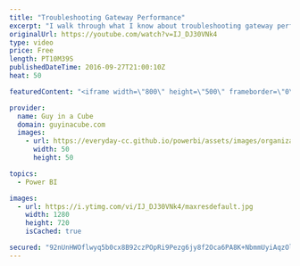 ```yaml
---
title: "Troubleshooting Gateway Performance"
excerpt: "I walk through what I know about troubleshooting gateway performance. This can be useful for Power BI, PowerApps, Microsoft Flow or Azure Logic Apps.  This includes two main areas.  1. Performance Counters 2. Tracking query duration within the gateway logs.  Hopefully, this will help you dig into what"
originalUrl: https://youtube.com/watch?v=IJ_DJ30VNk4
type: video
price: Free
length: PT10M39S
publishedDateTime: 2016-09-27T21:00:10Z
heat: 50

featuredContent: "<iframe width=\"800\" height=\"500\" frameborder=\"0\" src=\"https://www.youtube.com/embed/IJ_DJ30VNk4\" allow=\"accelerometer; autoplay; encrypted-media; gyroscope; picture-in-picture\" allowfullscreen></iframe>"

provider:
  name: Guy in a Cube
  domain: guyinacube.com
  images:
    - url: https://everyday-cc.github.io/powerbi/assets/images/organizations/guyinacube.com-50x50.jpg
      width: 50
      height: 50

topics:
  - Power BI

images:
  - url: https://i.ytimg.com/vi/IJ_DJ30VNk4/maxresdefault.jpg
    width: 1280
    height: 720
    isCached: true

secured: "92nUnHWOflwyq5b0cx8B92czPOpRi9Pezg6jy8f2Oca6PA8K+NbmmUyiAqzOl91egOaujpuhWenkg4UG9/oNqRlZKjTLtV6ytJTayo/rz07Fb0FbFhubBP4o2m3P8lZNzH81ZpoT/a9DWCeejXHIL2z0q2t0kcXofOVytSR+80X8jBbZ2w9uxDAdzt+3qAtm6ftc/iiBt5hzExuonIX5b7Qs9sZMxyeYc/N34nSZbRu/jV/ZPnr+1o5buL3Gy61yysc50XmS+Wf1xYrPGlOOfwzfEi615snSCVGQN8K3C1+qZRdtL7Oky5i+z7kxYJbtGyZKRGVJgcnED2wU9xlLtTfOu4IWKbFB/1UmFCNa4tgC6TOwLMdeJWro0Wz826OmPAVOeFqZrwmjO6f0H7/xjnxLrEqN50J5YmclQuhygGQ=;bDVwK4LkTPrhaRI6+wYycQ=="
---
```


